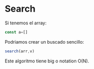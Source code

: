 # Search

Si tenemos el array:

```javascript
const a=[]
```

Podriamos crear un buscado sencillo:

```javascript
search(arr,v)
```

Este algoritmo tiene big o notation O(N).
